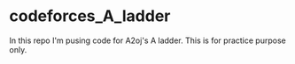 # codeforces_A_ladder

In this repo I'm pusing code for A2oj's A ladder. This is for practice purpose only.
